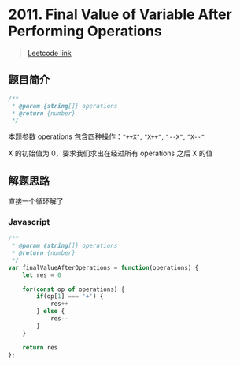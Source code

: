 # 2011. Final Value of Variable After Performing Operations

> [Leetcode link](https://leetcode.com/problems/final-value-of-variable-after-performing-operations)

## 题目简介

```js
/**
 * @param {string[]} operations
 * @return {number}
 */
```

本题参数 operations 包含四种操作：`"++X"`, `"X++"`, `"--X"`,  `"X--"`

X 的初始值为 0，要求我们求出在经过所有 operations 之后 X 的值

## 解题思路

直接一个循环解了

### Javascript

```javascript
/**
 * @param {string[]} operations
 * @return {number}
 */
var finalValueAfterOperations = function(operations) {
    let res = 0

    for(const op of operations) {
        if(op[1] === '+') {
            res++
        } else {
            res--
        }
    }

    return res
};
```